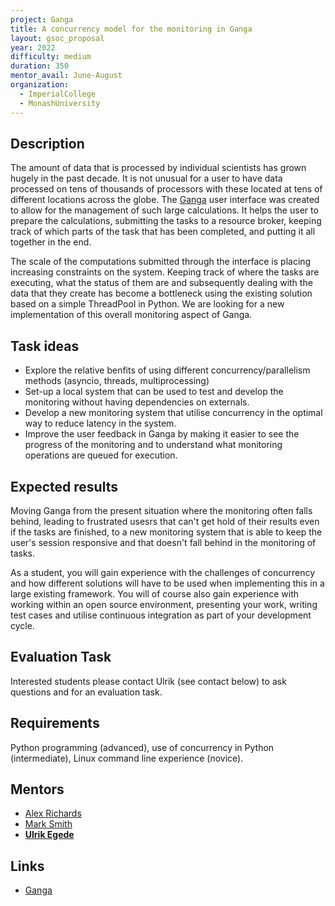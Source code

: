 ```yaml
---
project: Ganga
title: A concurrency model for the monitoring in Ganga
layout: gsoc_proposal
year: 2022
difficulty: medium
duration: 350
mentor_avail: June-August
organization:
  - ImperialCollege
  - MonashUniversity
---
```


## Description
The amount of data that is processed by individual scientists has grown hugely in the past decade. It is not unusual for a user to have data processed on tens of thousands of processors with these located at tens of different locations across the globe. The [Ganga](https://github.com/ganga-devs/ganga) user interface was created to allow for the management of such large calculations. It helps the user to prepare the calculations, submitting the tasks to a resource broker, keeping track of which parts of the task that has been completed, and putting it all together in the end.

The scale of the computations submitted through the interface is placing increasing constraints on the system. Keeping track of where the tasks are executing, what the status of them are and subsequently dealing with the data that they create has become a bottleneck using the existing solution based on a simple ThreadPool in Python. We are looking for a new implementation of this overall monitoring aspect of Ganga.

## Task ideas
 * Explore the relative benfits of using different concurrency/parallelism methods (asyncio, threads, multiprocessing)
 * Set-up a local system that can be used to test and develop the monitoring without having dependencies on
   externals.
 * Develop a new monitoring system that utilise concurrency in the optimal way to reduce latency in the system.
 * Improve the user feedback in Ganga by making it easier to see the progress of the monitoring and to understand what
   monitoring operations are queued for execution.

## Expected results
Moving Ganga from the present situation where the monitoring often falls behind, leading to frustrated usesrs that can't get hold of their results even if the tasks are finished, to a new monitoring system that is able to keep the user's session responsive and that doesn't fall behind in the monitoring of tasks.

As a student, you will gain experience with the challenges of concurrency and how different solutions will have to be used when implementing this in a large existing framework. You will of course also gain experience with working within an open source environment, presenting your work, writing test cases and utilise continuous integration as part of your development cycle.

## Evaluation Task
Interested students please contact Ulrik (see contact below) to ask questions and for an evaluation task.

## Requirements
Python programming (advanced), use of concurrency in Python (intermediate), Linux command line experience (novice).

## Mentors 
  * [Alex Richards](mailto:a.richards@imperial.ac.uk)
  * [Mark Smith](mailto:mark.smith1@imperial.ac.uk)
  * **[Ulrik Egede](mailto:ulrik.egede@monash.edu)**

## Links
  * [Ganga](https://github.com/ganga-devs/ganga)
